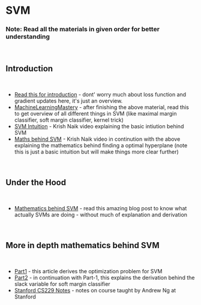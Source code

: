 # SVM 

### Note: Read all the materials in given order for better understanding

<br>

## Introduction

<br>

- [Read this for introduction](https://towardsdatascience.com/support-vector-machine-introduction-to-machine-learning-algorithms-934a444fca47) - dont' worry much about loss function and gradient updates here, it's just an overview.
- [MachineLearningMastery](https://machinelearningmastery.com/support-vector-machines-for-machine-learning/) - after finishing the above material, read this to get overview of all different things in SVM (like maximal margin classifier, soft margin classifier, kernel trick)
- [SVM Intuition](https://www.youtube.com/watch?v=H9yACitf-KM) - Krish Naik video explaining the basic intiution behind SVM
- [Maths behind SVM](https://www.youtube.com/watch?v=Js3GLb1xPhc) - Krish Naik video in continution with the above explaining the mathematics behind finding a optimal hyperplane (note this is just a basic intuition but will make things more clear further)

<br>

## Under the Hood
<br>

- [Mathematics behind SVM](https://shuzhanfan.github.io/2018/05/understanding-mathematics-behind-support-vector-machines/) - read this amazing blog post to know what actually SVMs are doing - without much of explanation and derivation

 <br>

## More in depth mathematics behind SVM

<br>

- [Part1](https://towardsdatascience.com/demystifying-maths-of-svm-13ccfe00091e) - this article derives the optimization problem for SVM
- [Part2](https://towardsdatascience.com/demystifying-maths-of-svm-part-2-30308a73e072) -  in continuation with Part-1, this explains the derivation behind the slack variable for soft margin classifier
- [Stanford CS229 Notes](https://github.com/Gladiator07/Machine-Learning-Complete/blob/master/SVM/SVM_Stanford_Notes.pdf) - notes on course taught by Andrew Ng at Stanford